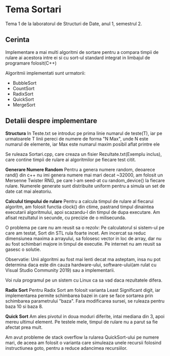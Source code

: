 # Tema Sortari

Tema 1 de la laboratorul de Structuri de Date, anul 1, semestrul 2.

## Cerinta

Implementare a mai multi algoritmi de sortare pentru a compara timpii de rulare ai acestora intre ei si cu sort-ul standard integrat in limbajul de programare folosit(C++) 

Algoritmii implementati sunt urmatorii:
* BubbleSort
* CountSort
* RadixSort
* QuickSort
* MergeSort

## Detalii despre implementare

**Structura**
In Teste.txt se introduc pe prima linie numarul de teste(T), iar pe urmatoarele T linii pereci de numere de forma "N Max", unde N este numarul de elemente, iar Max este numarul maxim posibil aflat printre ele

Se ruleaza Sortari.cpp, care creaza un fisier Rezultate.txt(Exemplu inclus), care contine timpii de rulare ai algoritmilor pe fiecare test citit.

**Generare Numere Random**
Pentru a genera numere random, deoarece rand() din c++ nu imi genera numere mai mari decat ~32000, am folosit un Mersenne Twister RNG, pe care l-am seed-at cu random_device() la fiecare rulare.
Numerele generate sunt distribuite uniform pentru a simula un set de date cat mai aleatoriu.

**Calculul timpului de rulare**
Pentru a calcula timpul de rulare al fiecarui algoritm, am folosit functia clock() din ctime, pastrand timpul dinaintea executarii algoritmului, apoi scazandu-l din timpul de dupa executare. Am afisat rezultatul in secunde, cu precizie de o milisecunda.

O problema pe care nu am reusit sa o rezolv: Pe calculatorul si sistem-ul pe care am testat, Sort din STL rula foarte incet. Am incercat sa reduc dimensiunea maxima a arrayului, sa folosesc vector in loc de array, dar nu au fost schimbari majore in timpul de executie. Pe internet nu am reusit sa gasesc o solutie.

Observatie: Unii algoritmi au fost mai lenti decat ma asteptam, insa nu pot determina daca este din cauza hardware-ului, software-ului(am rulat cu Visual Studio Community 2019) sau a implementarii.

Voi rula programul pe un sistem cu Linux ca sa vad daca rezultatele difera.

**Radix Sort**
Pentru Radix Sort am folosit varianta Least Significant digit, iar implementarea permite schimbarea bazei in care se face sortarea prin schimbarea parametrului "baza".
Fara modificarea sursei, se ruleaza pentru baza 10 si baza 8.

**Quick Sort**
Am ales pivotul in doua moduri diferite, intai mediana din 3, apoi mereu ultimul element. Pe testele mele, timpul de rulare nu a parut sa fie afectat prea mult.

Am avut probleme de stack overflow la rularea QuickSort-ului pe numere mari, de aceea am folosit o varianta care simuleaza unele recursii folosind instructiunea goto, pentru a reduce adancimea recursiilor.
